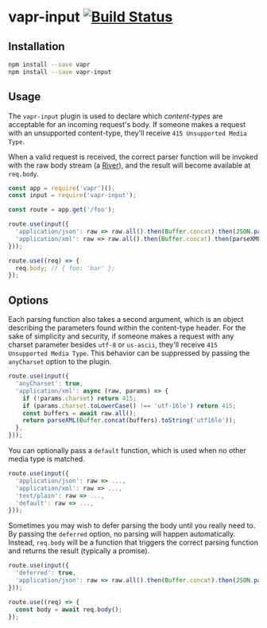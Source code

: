 # vapr-input [![Build Status](https://travis-ci.org/JoshuaWise/vapr-input.svg?branch=master)](https://travis-ci.org/JoshuaWise/vapr-input)

## Installation

```bash
npm install --save vapr
npm install --save vapr-input
```

## Usage

The `vapr-input` plugin is used to declare which *content-types* are acceptable for an incoming request's body. If someone makes a request with an unsupported content-type, they'll receive `415 Unsupported Media Type`.

When a valid request is received, the correct parser function will be invoked with the raw body stream (a [River](https://github.com/JoshuaWise/vapr#modern-async-tooling)), and the result will become available at `req.body`.

```js
const app = require('vapr')();
const input = require('vapr-input');

const route = app.get('/foo');

route.use(input({
  'application/json': raw => raw.all().then(Buffer.concat).then(JSON.parse),
  'application/xml': raw => raw.all().then(Buffer.concat).then(parseXML),
}));

route.use((req) => {
  req.body; // { foo: 'bar' };
});
```

## Options

Each parsing function also takes a second argument, which is an object describing the parameters found within the content-type header. For the sake of simplicity and security, if someone makes a request with any charset parameter besides `utf-8` or `us-ascii`, they'll receive `415 Unsupported Media Type`. This behavior can be suppressed by passing the `anyCharset` option to the plugin.

```js
route.use(input({
  'anyCharset': true,
  'application/xml': async (raw, params) => {
    if (!params.charset) return 415;
    if (params.charset.toLowerCase() !== 'utf-16le') return 415;
    const buffers = await raw.all();
    return parseXML(Buffer.concat(buffers).toString('utf16le'));
  },
}));
```

You can optionally pass a `default` function, which is used when no other media type is matched.

```js
route.use(input({
  'application/json': raw => ...,
  'application/xml': raw => ...,
  'text/plain': raw => ...,
  'default': raw => ...,
}));
```

Sometimes you may wish to defer parsing the body until you really need to. By passing the `deferred` option, no parsing will happen automatically. Instead, `req.body` will be a function that triggers the correct parsing function and returns the result (typically a promise).

```js
route.use(input({
  'deferred': true,
  'application/json': raw => raw.all().then(Buffer.concat).then(JSON.parse),
}));

route.use((req) => {
  const body = await req.body();
});
```
